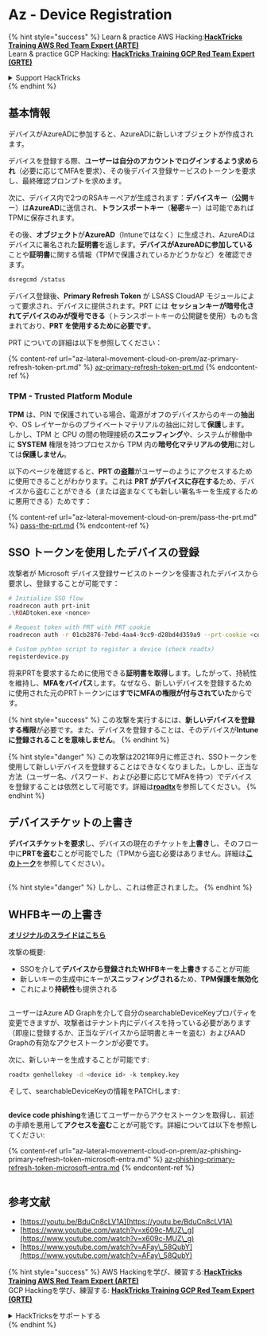 # Az - Device Registration

{% hint style="success" %}
Learn & practice AWS Hacking:<img src="/.gitbook/assets/image.png" alt="" data-size="line">[**HackTricks Training AWS Red Team Expert (ARTE)**](https://training.hacktricks.xyz/courses/arte)<img src="/.gitbook/assets/image.png" alt="" data-size="line">\
Learn & practice GCP Hacking: <img src="/.gitbook/assets/image (2).png" alt="" data-size="line">[**HackTricks Training GCP Red Team Expert (GRTE)**<img src="/.gitbook/assets/image (2).png" alt="" data-size="line">](https://training.hacktricks.xyz/courses/grte)

<details>

<summary>Support HackTricks</summary>

* Check the [**subscription plans**](https://github.com/sponsors/carlospolop)!
* **Join the** 💬 [**Discord group**](https://discord.gg/hRep4RUj7f) or the [**telegram group**](https://t.me/peass) or **follow** us on **Twitter** 🐦 [**@hacktricks\_live**](https://twitter.com/hacktricks\_live)**.**
* **Share hacking tricks by submitting PRs to the** [**HackTricks**](https://github.com/carlospolop/hacktricks) and [**HackTricks Cloud**](https://github.com/carlospolop/hacktricks-cloud) github repos.

</details>
{% endhint %}

## 基本情報

デバイスがAzureADに参加すると、AzureADに新しいオブジェクトが作成されます。

デバイスを登録する際、**ユーザーは自分のアカウントでログインするよう求められ**（必要に応じてMFAを要求）、その後デバイス登録サービスのトークンを要求し、最終確認プロンプトを求めます。

次に、デバイス内で2つのRSAキーペアが生成されます：**デバイスキー**（**公開**キー）は**AzureAD**に送信され、**トランスポートキー**（**秘密**キー）は可能であればTPMに保存されます。

その後、**オブジェクト**が**AzureAD**（Intuneではなく）に生成され、AzureADはデバイスに署名された**証明書**を返します。**デバイスがAzureADに参加している**ことや**証明書**に関する情報（TPMで保護されているかどうかなど）を確認できます。
```bash
dsregcmd /status
```
デバイス登録後、**Primary Refresh Token** が LSASS CloudAP モジュールによって要求され、デバイスに提供されます。PRT には **セッションキーが暗号化されてデバイスのみが復号できる**（トランスポートキーの公開鍵を使用）ものも含まれており、**PRT を使用するために必要です**。

PRT についての詳細は以下を参照してください：

{% content-ref url="az-lateral-movement-cloud-on-prem/az-primary-refresh-token-prt.md" %}
[az-primary-refresh-token-prt.md](az-lateral-movement-cloud-on-prem/az-primary-refresh-token-prt.md)
{% endcontent-ref %}

### TPM - Trusted Platform Module

**TPM** は、PIN で保護されている場合、電源がオフのデバイスからのキーの**抽出**や、OS レイヤーからのプライベートマテリアルの抽出に対して**保護**します。\
しかし、TPM と CPU の間の物理接続の**スニッフィング**や、システムが稼働中に **SYSTEM** 権限を持つプロセスから TPM 内の**暗号化マテリアルの使用**に対しては**保護しません**。

以下のページを確認すると、**PRT の盗難**がユーザーのようにアクセスするために使用できることがわかります。これは **PRT がデバイスに存在する**ため、デバイスから盗むことができる（または盗まなくても新しい署名キーを生成するために悪用できる）ためです：

{% content-ref url="az-lateral-movement-cloud-on-prem/pass-the-prt.md" %}
[pass-the-prt.md](az-lateral-movement-cloud-on-prem/pass-the-prt.md)
{% endcontent-ref %}

## SSO トークンを使用したデバイスの登録

攻撃者が Microsoft デバイス登録サービスのトークンを侵害されたデバイスから要求し、登録することが可能です：
```bash
# Initialize SSO flow
roadrecon auth prt-init
.\ROADtoken.exe <nonce>

# Request token with PRT with PRT cookie
roadrecon auth -r 01cb2876-7ebd-4aa4-9cc9-d28bd4d359a9 --prt-cookie <cookie>

# Custom pyhton script to register a device (check roadtx)
registerdevice.py
```
将来PRTを要求するために使用できる**証明書を取得**します。したがって、持続性を維持し、**MFAをバイパス**します。なぜなら、新しいデバイスを登録するために使用された元のPRTトークンには**すでにMFAの権限が付与されていた**からです。

{% hint style="success" %}
この攻撃を実行するには、**新しいデバイスを登録する権限**が必要です。また、デバイスを登録することは、そのデバイスが**Intuneに登録されることを意味しません**。
{% endhint %}

{% hint style="danger" %}
この攻撃は2021年9月に修正され、SSOトークンを使用して新しいデバイスを登録することはできなくなりました。しかし、正当な方法（ユーザー名、パスワード、および必要に応じてMFAを持つ）でデバイスを登録することは依然として可能です。詳細は[**roadtx**](https://github.com/carlospolop/hacktricks-cloud/blob/master/pentesting-cloud/azure-security/az-lateral-movement-cloud-on-prem/az-roadtx-authentication.md)を参照してください。
{% endhint %}

## デバイスチケットの上書き

**デバイスチケットを要求**し、デバイスの現在のチケットを**上書き**し、そのフロー中に**PRTを盗む**ことが可能でした（TPMから盗む必要はありません。詳細は[**このトーク**](https://youtu.be/BduCn8cLV1A)を参照してください）。

<figure><img src="../../.gitbook/assets/image (32).png" alt=""><figcaption></figcaption></figure>

{% hint style="danger" %}
しかし、これは修正されました。
{% endhint %}

## WHFBキーの上書き

[**オリジナルのスライドはこちら**](https://dirkjanm.io/assets/raw/Windows%20Hello%20from%20the%20other%20side\_nsec\_v1.0.pdf)

攻撃の概要:

* SSOを介して**デバイスから登録されたWHFBキーを上書き**することが可能
* 新しいキーの生成中にキーが**スニッフィングされる**ため、**TPM保護を無効化**
* これにより**持続性**も提供される

<figure><img src="../../.gitbook/assets/image (34).png" alt=""><figcaption></figcaption></figure>

ユーザーはAzure AD Graphを介して自分のsearchableDeviceKeyプロパティを変更できますが、攻撃者はテナント内にデバイスを持っている必要があります（即座に登録するか、正当なデバイスから証明書とキーを盗む）およびAAD Graphの有効なアクセストークンが必要です。

次に、新しいキーを生成することが可能です:
```bash
roadtx genhellokey -d <device id> -k tempkey.key
```
そして、searchableDeviceKeyの情報をPATCHします:

<figure><img src="../../.gitbook/assets/image (36).png" alt=""><figcaption></figcaption></figure>

**device code phishing**を通じてユーザーからアクセストークンを取得し、前述の手順を悪用して**アクセスを盗む**ことが可能です。詳細については以下を参照してください:

{% content-ref url="az-lateral-movement-cloud-on-prem/az-phishing-primary-refresh-token-microsoft-entra.md" %}
[az-phishing-primary-refresh-token-microsoft-entra.md](az-lateral-movement-cloud-on-prem/az-phishing-primary-refresh-token-microsoft-entra.md)
{% endcontent-ref %}

<figure><img src="../../.gitbook/assets/image (37).png" alt=""><figcaption></figcaption></figure>

## 参考文献

* [https://youtu.be/BduCn8cLV1A](https://youtu.be/BduCn8cLV1A)
* [https://www.youtube.com/watch?v=x609c-MUZ\_g](https://www.youtube.com/watch?v=x609c-MUZ\_g)
* [https://www.youtube.com/watch?v=AFay\_58QubY](https://www.youtube.com/watch?v=AFay\_58QubY)

{% hint style="success" %}
AWS Hackingを学び、練習する:<img src="/.gitbook/assets/image.png" alt="" data-size="line">[**HackTricks Training AWS Red Team Expert (ARTE)**](https://training.hacktricks.xyz/courses/arte)<img src="/.gitbook/assets/image.png" alt="" data-size="line">\
GCP Hackingを学び、練習する: <img src="/.gitbook/assets/image (2).png" alt="" data-size="line">[**HackTricks Training GCP Red Team Expert (GRTE)**<img src="/.gitbook/assets/image (2).png" alt="" data-size="line">](https://training.hacktricks.xyz/courses/grte)

<details>

<summary>HackTricksをサポートする</summary>

* [**サブスクリプションプラン**](https://github.com/sponsors/carlospolop)をチェック！
* 💬 [**Discordグループ**](https://discord.gg/hRep4RUj7f)または[**telegramグループ**](https://t.me/peass)に参加するか、**Twitter** 🐦 [**@hacktricks\_live**](https://twitter.com/hacktricks\_live)をフォローしてください。
* **ハッキングのトリックを共有するには、** [**HackTricks**](https://github.com/carlospolop/hacktricks)および[**HackTricks Cloud**](https://github.com/carlospolop/hacktricks-cloud)のgithubリポジトリにPRを提出してください。

</details>
{% endhint %}
